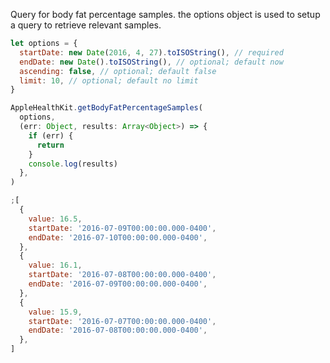 Query for body fat percentage samples. the options object is used to setup a query to retrieve relevant samples.

```javascript
let options = {
  startDate: new Date(2016, 4, 27).toISOString(), // required
  endDate: new Date().toISOString(), // optional; default now
  ascending: false, // optional; default false
  limit: 10, // optional; default no limit
}
```

```javascript
AppleHealthKit.getBodyFatPercentageSamples(
  options,
  (err: Object, results: Array<Object>) => {
    if (err) {
      return
    }
    console.log(results)
  },
)
```

```javascript
;[
  {
    value: 16.5,
    startDate: '2016-07-09T00:00:00.000-0400',
    endDate: '2016-07-10T00:00:00.000-0400',
  },
  {
    value: 16.1,
    startDate: '2016-07-08T00:00:00.000-0400',
    endDate: '2016-07-09T00:00:00.000-0400',
  },
  {
    value: 15.9,
    startDate: '2016-07-07T00:00:00.000-0400',
    endDate: '2016-07-08T00:00:00.000-0400',
  },
]
```

